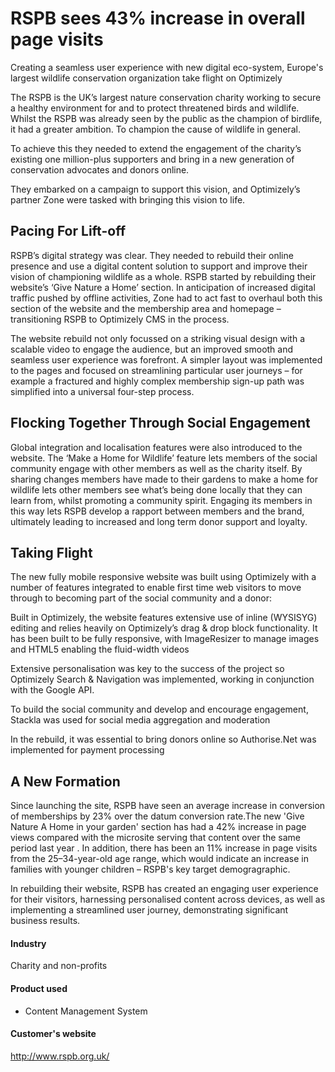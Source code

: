 # RSPB sees 43% increase in overall page visits

Creating a seamless user experience with new digital eco-system, Europe's
largest wildlife conservation organization take flight on Optimizely

The RSPB is the UK’s largest nature conservation charity working to secure a
healthy environment for and to protect threatened birds and wildlife. Whilst the
RSPB was already seen by the public as the champion of birdlife, it had a
greater ambition. To champion the cause of wildlife in general.

To achieve this they needed to extend the engagement of the charity’s existing
one million-plus supporters and bring in a new generation of conservation
advocates and donors online.

They embarked on a campaign to support this vision, and Optimizely’s partner
Zone were tasked with bringing this vision to life.

## Pacing For Lift-off

RSPB’s digital strategy was clear. They needed to rebuild their online presence
and use a digital content solution to support and improve their vision of
championing wildlife as a whole. RSPB started by rebuilding their website’s
‘Give Nature a Home’ section. In anticipation of increased digital traffic
pushed by offline activities, Zone had to act fast to overhaul both this section
of the website and the membership area and homepage – transitioning RSPB to
Optimizely CMS in the process.

The website rebuild not only focussed on a striking visual design with a
scalable video to engage the audience, but an improved smooth and seamless user
experience was forefront. A simpler layout was implemented to the pages and
focused on streamlining particular user journeys – for example a fractured and
highly complex membership sign-up path was simplified into a universal four-step
process.

## Flocking Together Through Social Engagement

Global integration and localisation features were also introduced to the
website. The ‘Make a Home for Wildlife’ feature lets members of the social
community engage with other members as well as the charity itself. By sharing
changes members have made to their gardens to make a home for wildlife lets
other members see what’s being done locally that they can learn from, whilst
promoting a community spirit. Engaging its members in this way lets RSPB develop
a rapport between members and the brand, ultimately leading to increased and
long term donor support and loyalty.

## Taking Flight

The new fully mobile responsive website was built using Optimizely with a number
of features integrated to enable first time web visitors to move through to
becoming part of the social community and a donor:

Built in Optimizely, the website features extensive use of inline (WYSISYG)
editing and relies heavily on Optimizely’s drag & drop block functionality. It
has been built to be fully responsive, with ImageResizer to manage images and
HTML5 enabling the fluid-width videos

Extensive personalisation was key to the success of the project so Optimizely
Search & Navigation was implemented, working in conjunction with the Google API.

To build the social community and develop and encourage engagement, Stackla was
used for social media aggregation and moderation

In the rebuild, it was essential to bring donors online so Authorise.Net was
implemented for payment processing

## A New Formation

Since launching the site, RSPB have seen an average increase in conversion of
memberships by 23% over the datum conversion rate.The new 'Give Nature A Home in
your garden' section has had a 42% increase in page views compared with the
microsite serving that content over the same period last year . In addition,
there has been an 11% increase in page visits from the 25–34-year-old age range,
which would indicate an increase in families with younger children – RSPB's key
target demogragraphic.

In rebuilding their website, RSPB has created an engaging user experience for
their visitors, harnessing personalised content across devices, as well as
implementing a streamlined user journey, demonstrating significant business
results.

#### Industry

Charity and non-profits

#### Product used

- Content Management System

#### Customer's website

http://www.rspb.org.uk/
